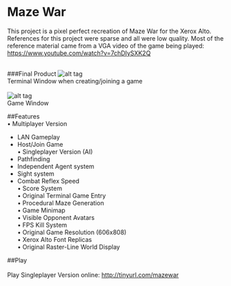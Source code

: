 # Maze War
This project is a pixel perfect recreation of Maze War for the Xerox Alto.<br />
References for this project were sparse and all were low quality. Most of the reference material came from a VGA video of the game being played: https://www.youtube.com/watch?v=7chDIySXK2Q <br /><br />

###Final Product
![alt tag](http://i.imgur.com/mKTm7OC.png)<br />
Terminal Window when creating/joining a game<br /><br />
![alt tag](http://i.imgur.com/KVoQW3c.png)<br />
Game Window

##Features
<br />
• Multiplayer Version <br />
-   LAN Gameplay <br />
-   Host/Join Game <br />
• Singleplayer Version (AI) <br />
-   Pathfinding <br />
-   Independent Agent system<br />
-   Sight system <br />
-   Combat Reflex Speed <br />
• Score System <br />
• Original Terminal Game Entry <br />
• Procedural Maze Generation <br />
• Game Minimap <br />
• Visible Opponent Avatars <br />
• FPS Kill System <br />
• Original Game Resolution (606x808) <br />
• Xerox Alto Font Replicas <br />
• Original Raster-Line World Display <br />

##Play
<br /><br />
Play Singleplayer Version online: http://tinyurl.com/mazewar